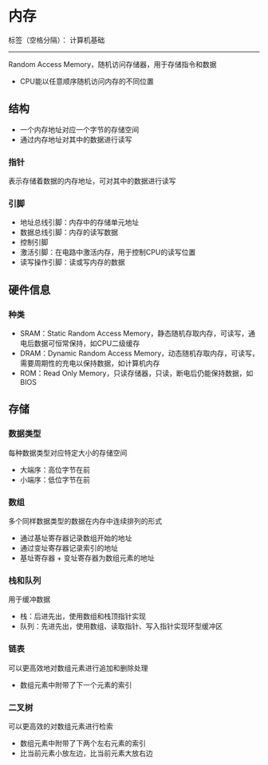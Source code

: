 # 内存

标签（空格分隔）： 计算机基础

---

Random Access Memory，随机访问存储器，用于存储指令和数据

* CPU能以任意顺序随机访问内存的不同位置

## 结构

* 一个内存地址对应一个字节的存储空间
* 通过内存地址对其中的数据进行读写

### 指针

表示存储着数据的内存地址，可对其中的数据进行读写

### 引脚

* 地址总线引脚：内存中的存储单元地址
* 数据总线引脚：内存的读写数据
* 控制引脚
 * 激活引脚：在电路中激活内存，用于控制CPU的读写位置
 * 读写操作引脚：读或写内存的数据

## 硬件信息

### 种类

* SRAM：Static Random Access Memory，静态随机存取内存，可读写，通电后数据可恒常保持，如CPU二级缓存
* DRAM：Dynamic Random Access Memory，动态随机存取内存，可读写，需要周期性的充电以保持数据，如计算机内存
* ROM：Read Only Memory，只读存储器，只读，断电后仍能保持数据，如BIOS

## 存储

### 数据类型

每种数据类型对应特定大小的存储空间

* 大端序：高位字节在前
* 小端序：低位字节在前

### 数组

多个同样数据类型的数据在内存中连续排列的形式

* 通过基址寄存器记录数组开始的地址
* 通过变址寄存器记录索引的地址
* 基址寄存器 + 变址寄存器为数组元素的地址

### 栈和队列

用于缓冲数据

* 栈：后进先出，使用数组和栈顶指针实现
* 队列：先进先出，使用数组、读取指针、写入指针实现环型缓冲区

### 链表

可以更高效地对数组元素进行追加和删除处理

* 数组元素中附带了下一个元素的索引

### 二叉树

可以更高效的对数组元素进行检索

* 数组元素中附带了下两个左右元素的索引
* 比当前元素小放左边，比当前元素大放右边
